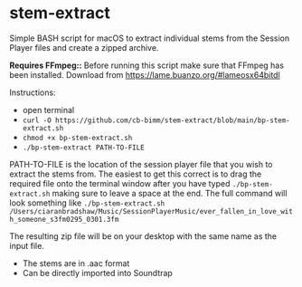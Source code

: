 # stem-extract

Simple BASH script for macOS to extract individual stems from the Session Player files and create a zipped archive.

**Requires FFmpeg::** 
Before running this script make sure that FFmpeg has been installed. Download from https://lame.buanzo.org/#lameosx64bitdl

Instructions: 
+ open terminal
+ ```curl -O https://github.com/cb-bimm/stem-extract/blob/main/bp-stem-extract.sh```
+ ```chmod +x bp-stem-extract.sh```
+ ```./bp-stem-extract PATH-TO-FILE```

PATH-TO-FILE is the location of the session player file that you wish to extract the stems from. The easiest to get this correct is to drag the required file onto the terminal window after you have typed ```./bp-stem-extract.sh``` making sure to leave a space at the end.
The full command will look something like 
```./bp-stem-extract.sh /Users/ciaranbradshaw/Music/SessionPlayerMusic/ever_fallen_in_love_with_someone_s3fm0295_0301.3fm```

The resulting zip file will be on your desktop with the same name as the input file.
+ The stems are in .aac format 
+ Can be directly imported into Soundtrap
